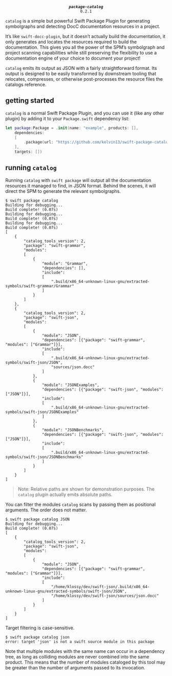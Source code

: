 <div align="center">
  
***`package-catalog`***<br>`0.2.1`

</div>

`catalog` is a simple but powerful Swift Package Plugin for generating symbolgraphs and detecting DocC documentation resources in a project.

It’s like `swift-docc-plugin`, but it doesn’t actually build the documentation, it only generates and locates the resources required to build the documentation. This gives you all the power of the SPM’s symbolgraph and project scanning capabilities while still preserving the flexibility to use a documentation engine of your choice to document your project!

`catalog` emits its output as JSON with a fairly straightforward format. Its output is designed to be easily transformed by downstream tooling that relocates, compresses, or otherwise post-processes the resource files the catalogs reference.

## getting started

`catalog` is a normal Swift Package Plugin, and you can use it (like any other plugin) by adding it to your `Package.swift` dependency list:

```swift 
let package:Package = .init(name: "example", products: [],
    dependencies: 
    [
        .package(url: "https://github.com/kelvin13/swift-package-catalog", from: "0.2.1"),
    ],
    targets: [])
```

## running `catalog`

Running `catalog` with `swift package` will output all the documentation resources it managed to find, in JSON format. Behind the scenes, it will direct the SPM to generate the relevant symbolgraphs.

```
$ swift package catalog 
Building for debugging...
Build complete! (0.07s)
Building for debugging...
Build complete! (0.07s)
Building for debugging...
Build complete! (0.07s)
[
    {
        "catalog_tools_version": 2,
        "package": "swift-grammar", 
        "modules": 
        [
            {
                "module": "Grammar",
                "dependencies": [],
                "include": 
                [
                    ".build/x86_64-unknown-linux-gnu/extracted-symbols/swift-grammar/Grammar"
                ]
            }
        ]
    }, 
    {
        "catalog_tools_version": 2,
        "package": "swift-json", 
        "modules": 
        [
            {
                "module": "JSON",
                "dependencies": [{"package": "swift-grammar", "modules": ["Grammar"]}],
                "include": 
                [
                    ".build/x86_64-unknown-linux-gnu/extracted-symbols/swift-json/JSON", 
                    "sources/json.docc"
                ]
            }, 
            {
                "module": "JSONExamples",
                "dependencies": [{"package": "swift-json", "modules": ["JSON"]}],
                "include": 
                [
                    ".build/x86_64-unknown-linux-gnu/extracted-symbols/swift-json/JSONExamples"
                ]
            }, 
            {
                "module": "JSONBenchmarks",
                "dependencies": [{"package": "swift-json", "modules": ["JSON"]}],
                "include": 
                [
                    ".build/x86_64-unknown-linux-gnu/extracted-symbols/swift-json/JSONBenchmarks"
                ]
            }
        ]
    }
]
```

> Note: Relative paths are shown for demonstration purposes. The `catalog` plugin actually emits absolute paths.

You can filter the modules `catalog` scans by passing them as positional arguments. The order does not matter.

```
$ swift package catalog JSON 
Building for debugging...
Build complete! (0.07s)
[
    {
        "catalog_tools_version": 2,
        "package": "swift-json", 
        "modules": 
        [
            {
                "module": "JSON",
                "dependencies": [{"package": "swift-grammar", "modules": ["Grammar"]}],
                "include": 
                [
                    "/home/klossy/dev/swift-json/.build/x86_64-unknown-linux-gnu/extracted-symbols/swift-json/JSON", 
                    "/home/klossy/dev/swift-json/sources/json.docc"
                ]
            }
        ]
    }
]
```

Target filtering is case-sensitive. 

```
$ swift package catalog json
error: target 'json' is not a swift source module in this package
```

Note that multiple modules with the same name can occur in a dependency tree, as long as colliding modules are never combined into the same product. This means that the number of modules cataloged by this tool may be greater than the number of arguments passed to its invocation.
